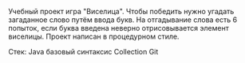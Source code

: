 Учебный проект игра "Виселица". 
Чтобы победить нужно угадать загаданное слово путём ввода букв. 
На отгадывание слова есть 6 попыток, если буква введена неверно отрисовывается элемент виселицы.
Проект написан в процедурном стиле.

Стек:
Java базовый синтаксис
Collection
Git
